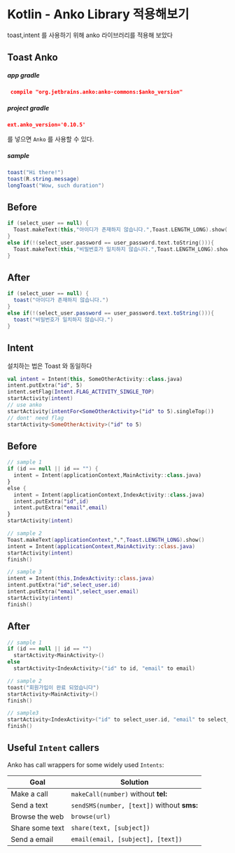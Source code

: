 # Kotlin - Anko Library 적용해보기 

toast,intent 를 사용하기 위해 anko 라이브러리를 적용해 보았다

## Toast Anko

##### app gradle

```json
 compile "org.jetbrains.anko:anko-commons:$anko_version"
```

##### project gradle

```json
ext.anko_version='0.10.5'
```

를 넣으면 `Anko` 를 사용할 수 있다. 

##### sample

```java
toast("Hi there!")
toast(R.string.message)
longToast("Wow, such duration")
```

## Before

```kotlin
if (select_user == null) {
  Toast.makeText(this,"아이디가 존재하지 않습니다.",Toast.LENGTH_LONG).show()
}
else if(!(select_user.password == user_password.text.toString())){
  Toast.makeText(this,"비밀번호가 일치하지 않습니다.",Toast.LENGTH_LONG).show()
}
```

## After

```java
if (select_user == null) {
  toast("아이디가 존재하지 않습니다.")
}
else if(!(select_user.password == user_password.text.toString())){
  toast("비밀번호가 일치하지 않습니다.")
}
```



## Intent

설치하는 법은 Toast 와 동일하다 

```kotlin
val intent = Intent(this, SomeOtherActivity::class.java)
intent.putExtra("id", 5)
intent.setFlag(Intent.FLAG_ACTIVITY_SINGLE_TOP)
startActivity(intent)
// use anko 
startActivity(intentFor<SomeOtherActivity>("id" to 5).singleTop())
// dont' need flag
startActivity<SomeOtherActivity>("id" to 5)
```

## Before

```kotlin
// sample 1
if (id == null || id == "") {
  intent = Intent(applicationContext,MainActivity::class.java)
}
else {
  intent = Intent(applicationContext,IndexActivity::class.java)
  intent.putExtra("id",id)
  intent.putExtra("email",email)
}
startActivity(intent)

// sample 2
Toast.makeText(applicationContext,".",Toast.LENGTH_LONG).show()
intent = Intent(applicationContext,MainActivity::class.java)
startActivity(intent)
finish()           

// sample 3
intent = Intent(this,IndexActivity::class.java)
intent.putExtra("id",select_user.id)
intent.putExtra("email",select_user.email)
startActivity(intent)
finish()
```

## After

```kotlin
// sample 1
if (id == null || id == "") 
  startActivity<MainActivity>()
else 
  startActivity<IndexActivity>("id" to id, "email" to email)

// sample 2
toast("회원가입이 완료 되었습니다")
startActivity<MainActivity>()
finish()

// sample3
startActivity<IndexActivity>("id" to select_user.id, "email" to select_user.email)
finish()
```



## Useful `Intent` callers

Anko has call wrappers for some widely used `Intents`:

| Goal            | Solution                                 |
| --------------- | ---------------------------------------- |
| Make a call     | `makeCall(number)` without **tel:**      |
| Send a text     | `sendSMS(number, [text])` without **sms:** |
| Browse the web  | `browse(url)`                            |
| Share some text | `share(text, [subject])`                 |
| Send a email    | `email(email, [subject], [text])`        |